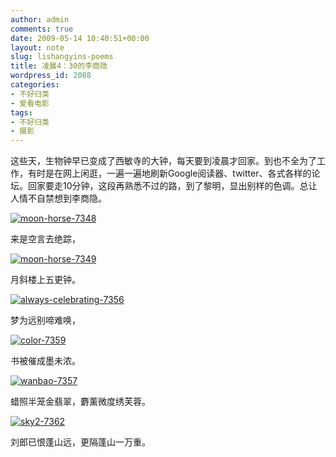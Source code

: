 ```yaml
---
author: admin
comments: true
date: 2009-05-14 10:40:51+00:00
layout: note
slug: lishangyins-poems
title: 凌晨4：30的李商隐
wordpress_id: 2088
categories:
- 不好归类
- 爱看电影
tags:
- 不好归类
- 摄影
---
```


这些天，生物钟早已变成了西敏寺的大钟，每天要到凌晨才回家。到也不全为了工作，有时是在网上闲逛，一遍一遍地刷新Google阅读器、twitter、各式各样的论坛。回家要走10分钟，这段再熟悉不过的路，到了黎明，显出别样的色调。总让人情不自禁想到李商隐。

[![moon-horse-7348](http://farm4.static.flickr.com/3548/3529869075_90b07e5990.jpg)](http://www.flickr.com/photos/lookoo/3529869075/)

来是空言去绝踪，

[![moon-horse-7349](http://farm3.static.flickr.com/2412/3530684588_820512bbdf.jpg)](http://www.flickr.com/photos/lookoo/3530684588/)

月斜楼上五更钟。

[![always-celebrating-7356](http://farm3.static.flickr.com/2200/3529868173_c00689d9fa.jpg)](http://www.flickr.com/photos/lookoo/3529868173/)

梦为远别啼难唤，

[![color-7359](http://farm4.static.flickr.com/3205/3530075883_3bfb54bb0c.jpg)](http://www.flickr.com/photos/lookoo/3530075883/)

书被催成墨未浓。

[![wanbao-7357](http://farm3.static.flickr.com/2214/3530075509_801c58e06e.jpg)](http://www.flickr.com/photos/lookoo/3530075509/)

蜡照半笼金翡翠，麝薰微度绣芙蓉。

[![sky2-7362](http://farm3.static.flickr.com/2020/3530890868_e65932a8cf.jpg)](http://www.flickr.com/photos/lookoo/3530890868/)

刘郎已恨蓬山远，更隔蓬山一万重。 
